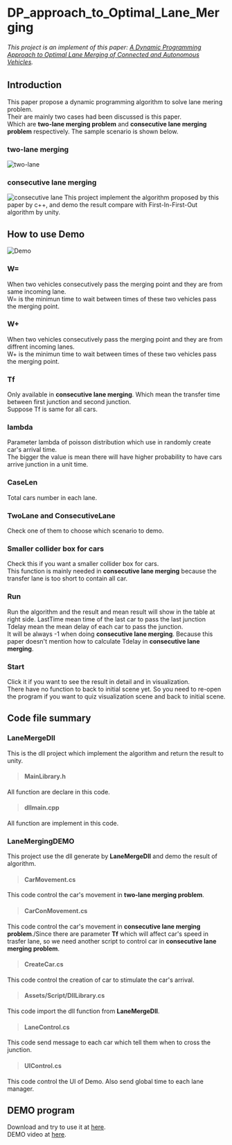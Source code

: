 # DP_approach_to_Optimal_Lane_Merging
###### This project is an implement of this paper: [A Dynamic Programming Approach to Optimal Lane Merging of Connected and Autonomous Vehicles](https://ieeexplore.ieee.org/document/9304813).
## Introduction
This paper propose a dynamic programming algorithm to solve lane mering problem.\
Their are mainly two cases had been discussed is this paper.\
Which are **two-lane merging problem** and **consecutive lane merging problem** respectively. The sample scenario is shown below.
### two-lane merging
![two-lane](https://user-images.githubusercontent.com/79785416/209139622-d9dcf874-75be-452d-9122-628488f4dbc5.png)
### consecutive lane merging
![consecutive lane](https://user-images.githubusercontent.com/79785416/209139631-447f4a36-dfbe-41c0-8754-9ee6e62df062.png)
This project implement the algorithm proposed by this paper by c++, and demo the result compare with First-In-First-Out algorithm by unity.
## How to use Demo
![Demo](https://user-images.githubusercontent.com/79785416/209443981-2bc84e22-272d-45a8-9a37-c44bd8a02dc5.png)
### W=
When two vehicles consecutively pass the merging point and they are from same incoming lane.\
W= is the minimun time to wait between times of these two vehicles pass the merging point.
### W+
When two vehicles consecutively pass the merging point and they are from diffrent incoming lanes.\
W+ is the minimun time to wait between times of these two vehicles pass the merging point.
### Tf
Only available in **consecutive lane merging**. Which mean the transfer time between first junction and second junction.\
Suppose Tf is same for all cars.
### lambda
Parameter lambda of poisson distribution which use in randomly create car's arrival time.\
The bigger the value is mean there will have higher probability to have cars arrive junction in a unit time.
### CaseLen
Total cars number in each lane.
### TwoLane and ConsecutiveLane
Check one of them to choose which scenario to demo.
### Smaller collider box for cars
Check this if you want a smaller collider box for cars.\
This function is mainly needed in **consecutive lane merging** because the transfer lane is too short to contain all car.
### Run
Run the algorithm and the result and mean result will show in the table at right side.
LastTime mean time of the last car to pass the last junction
Tdelay mean the mean delay of each car to pass the junction.\
It will be always -1 when doing **consecutive lane merging**. Because this paper doesn't mention how to calculate Tdelay in **consecutive lane merging**.
### Start
Click it if you want to see the result in detail and in visualization.\
There have no function to back to initial scene yet. So you need to re-open the program if you want to quiz visualization scene and back to initial scene.
## Code file summary  
### LaneMergeDll
This is the dll project which implement the algorithm and return the result to unity.
> #### MainLibrary.h
All function are declare in this code.
> #### dllmain.cpp
All function are implement in this code.
### LaneMergingDEMO
This project use the dll generate by **LaneMergeDll** and demo the result of algorithm.
> #### CarMovement.cs
This code control the car's movement in **two-lane merging problem**.
> #### CarConMovement.cs
This code control the car's movement in **consecutive lane merging problem**./Since there are parameter **Tf** which will affect car's speed in trasfer lane, so we need another script to control car in **consecutive lane merging problem**.
> #### CreateCar.cs
This code control the creation of car to stimulate the car's arrival.
> #### Assets/Script/DllLibrary.cs
This code import the dll function from **LaneMergeDll**.
> #### LaneControl.cs
This code send message to each car which tell them when to cross the junction.
> #### UIControl.cs
This code control the UI of Demo. Also send global time to each lane manager.
## DEMO program
Download and try to use it at [here](https://drive.google.com/file/d/1ivtP7lqyYL9by3WUcUqQHsHM_sIWvpal/view?usp=share_link).\
DEMO video at [here](https://youtu.be/E6dQYsn_RY8).
